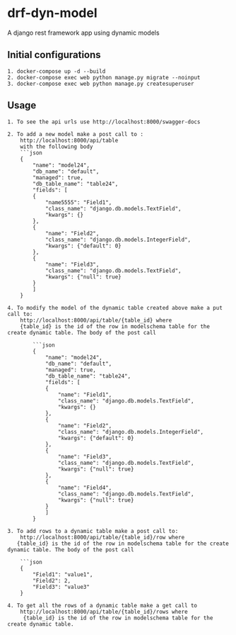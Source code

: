 # drf-dyn-model
A django rest framework app using dynamic models


## Initial configurations
    1. docker-compose up -d --build
    2. docker-compose exec web python manage.py migrate --noinput
    3. docker-compose exec web python manage.py createsuperuser

## Usage

    1. To see the api urls use http://localhost:8000/swagger-docs

    2. To add a new model make a post call to : 
        http://localhost:8000/api/table
        with the following body
        ```json
        {
            "name": "model24",
            "db_name": "default",
            "managed": true,
            "db_table_name": "table24",
            "fields": [
            {
                "name5555": "Field1",
                "class_name": "django.db.models.TextField",
                "kwargs": {}
            },
            {
                "name": "Field2",
                "class_name": "django.db.models.IntegerField",
                "kwargs": {"default": 0}
            },
            {
                "name": "Field3",
                "class_name": "django.db.models.TextField",
                "kwargs": {"null": true}
            }
            ]
        }

    4. To modify the model of the dynamic table created above make a put call to: 
        http://localhost:8000/api/table/{table_id} where
        {table_id} is the id of the row in modelschema table for the create dynamic table. The body of the post call
            
            ```json
            {
                "name": "model24",
                "db_name": "default",
                "managed": true,
                "db_table_name": "table24",
                "fields": [
                {
                    "name": "Field1",
                    "class_name": "django.db.models.TextField",
                    "kwargs": {}
                },
                {
                    "name": "Field2",
                    "class_name": "django.db.models.IntegerField",
                    "kwargs": {"default": 0}
                },
                {
                    "name": "Field3",
                    "class_name": "django.db.models.TextField",
                    "kwargs": {"null": true}
                },
                {
                    "name": "Field4",
                    "class_name": "django.db.models.TextField",
                    "kwargs": {"null": true}
                }
                ]
            }

    3. To add rows to a dynamic table make a post call to: 
        http://localhost:8000/api/table/{table_id}/row where
       {table_id} is the id of the row in modelschema table for the create dynamic table. The body of the post call
        
        ```json
        {
            "Field1": "value1",
            "Field2": 2,
            "Field3": "value3"
        }

    4. To get all the rows of a dynamic table make a get call to
        http://localhost:8000/api/table/{table_id}/rows where
         {table_id} is the id of the row in modelschema table for the create dynamic table.
    
```bash